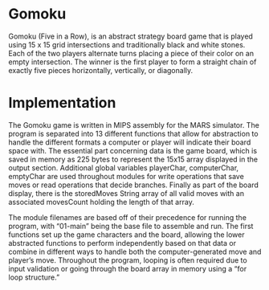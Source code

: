 # Gomoku
Gomoku (Five in a Row), is an abstract strategy board game that is played using 15 x 15 grid intersections and traditionally black and white stones. Each of the two players alternate turns placing a piece of their color on an empty intersection. The winner is the first player to form a straight chain of exactly five pieces horizontally, vertically, or diagonally.

# Implementation 
The Gomoku game is written in MIPS assembly for the MARS simulator. The program is separated into 13 different functions that allow for abstraction to handle the different formats a computer or player will indicate their board space with. The essential part concerning data is the game board, which is saved in memory as 225 bytes to represent the 15x15 array displayed in the output section. Additional global variables playerChar, computerChar, emptyChar are used throughout modules for write operations that save moves or read operations that decide branches. Finally as part of the board display, there is the storedMoves String array of all valid moves with an associated movesCount holding the length of that array.

The module filenames are based off of their precedence for running the program, with “01-main” being the base file to assemble and run. The first functions set up the game characters and the board, allowing the lower abstracted functions to perform independently based on that data or combine in different ways to handle both the computer-generated move and player’s move. Throughout the program, looping is often required due to input validation or going through the board array in memory using a “for loop structure.”
